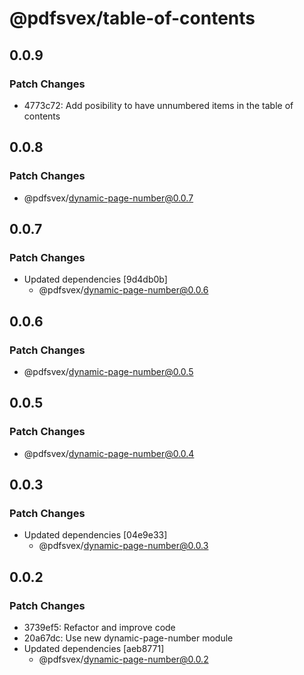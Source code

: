 # @pdfsvex/table-of-contents

## 0.0.9

### Patch Changes

- 4773c72: Add posibility to have unnumbered items in the table of contents

## 0.0.8

### Patch Changes

- @pdfsvex/dynamic-page-number@0.0.7

## 0.0.7

### Patch Changes

- Updated dependencies [9d4db0b]
  - @pdfsvex/dynamic-page-number@0.0.6

## 0.0.6

### Patch Changes

- @pdfsvex/dynamic-page-number@0.0.5

## 0.0.5

### Patch Changes

- @pdfsvex/dynamic-page-number@0.0.4

## 0.0.3

### Patch Changes

- Updated dependencies [04e9e33]
  - @pdfsvex/dynamic-page-number@0.0.3

## 0.0.2

### Patch Changes

- 3739ef5: Refactor and improve code
- 20a67dc: Use new dynamic-page-number module
- Updated dependencies [aeb8771]
  - @pdfsvex/dynamic-page-number@0.0.2
